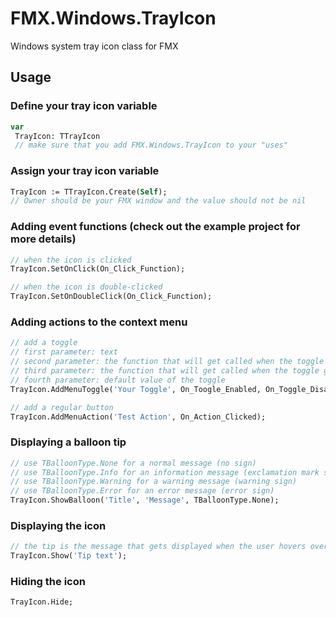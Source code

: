 # FMX.Windows.TrayIcon
 Windows system tray icon class for FMX
 
## Usage

### Define your tray icon variable
```Pascal
var
 TrayIcon: TTrayIcon
 // make sure that you add FMX.Windows.TrayIcon to your "uses"
 ```
 ### Assign your tray icon variable
```Pascal
TrayIcon := TTrayIcon.Create(Self);
// Owner should be your FMX window and the value should not be nil
 ```
 ### Adding event functions (check out the example project for more details)
 ```Pascal
 // when the icon is clicked
 TrayIcon.SetOnClick(On_Click_Function);
 
// when the icon is double-clicked
TrayIcon.SetOnDoubleClick(On_Click_Function);
 ```
 ### Adding actions to the context menu
 ```Pascal
 // add a toggle
 // first parameter: text
 // second parameter: the function that will get called when the toggle gets checked
 // third parameter: the function that will get called when the toggle gets unchecked
 // fourth parameter: default value of the toggle
 TrayIcon.AddMenuToggle('Your Toggle', On_Toogle_Enabled, On_Toggle_Disabled_Function, True);
 
 // add a regular button
 TrayIcon.AddMenuAction('Test Action', On_Action_Clicked);
 ```
 ### Displaying a balloon tip
 ```Pascal
 // use TBalloonType.None for a normal message (no sign)
 // use TBalloonType.Info for an information message (exclamation mark sign)
 // use TBalloonType.Warning for a warning message (warning sign)
 // use TBalloonType.Error for an error message (error sign) 
 TrayIcon.ShowBalloon('Title', 'Message', TBalloonType.None);
 ```
 
 ### Displaying the icon
 ```Pascal
 // the tip is the message that gets displayed when the user hovers over the icon
 TrayIcon.Show('Tip text');
 ```
 ### Hiding the icon
  ```Pascal
 TrayIcon.Hide;
 ```
